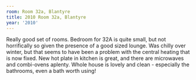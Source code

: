 ```yaml
---
room: Room 32a, Blantyre
title: 2010 Room 32a, Blantyre
year: '2010'
---
```


Really good set of rooms. Bedroom for 32A is quite small, but not horrifically so given the presence of a good sized lounge. Was chilly over winter, but that seems to have been a problem with the central heating that is now fixed. New hot plate in kitchen is great, and there are microwaves and combi-ovens aplenty. Whole house is lovely and clean - especially the bathrooms, even a bath worth using!
